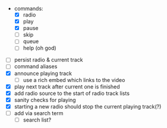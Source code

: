 - commands:
    - [x] radio
    - [x] play
    - [x] pause
    - [ ] skip
    - [ ] queue
    - [ ] help (oh god)
- [ ] persist radio & current track
- [ ] command aliases
- [x] announce playing track
    - [ ] use a rich embed which links to the video
- [x] play next track after current one is finished
- [x] add radio source to the start of radio track lists
- [x] sanity checks for playing
- [x] starting a new radio should stop the current playing track(?)
- [ ] add via search term
    - [ ] search list?
